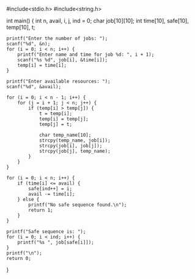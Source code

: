#include<stdio.h>
#include<string.h>

int main() {
    int n, avail, i, j, ind = 0;
    char job[10][10];
    int time[10], safe[10], temp[10], t;

    printf("Enter the number of jobs: ");
    scanf("%d", &n);
    for (i = 0; i < n; i++) {
        printf("Enter name and time for job %d: ", i + 1);
        scanf("%s %d", job[i], &time[i]);
        temp[i] = time[i];
    }

    printf("Enter available resources: ");
    scanf("%d", &avail);

    for (i = 0; i < n - 1; i++) {
        for (j = i + 1; j < n; j++) {
            if (temp[i] > temp[j]) {
                t = temp[i];
                temp[i] = temp[j];
                temp[j] = t;

                char temp_name[10];
                strcpy(temp_name, job[i]);
                strcpy(job[i], job[j]);
                strcpy(job[j], temp_name);
            }
        }
    }

    for (i = 0; i < n; i++) {
        if (time[i] <= avail) {
            safe[ind++] = i;
            avail -= time[i];
        } else {
            printf("No safe sequence found.\n");
            return 1;
        }
    }

    printf("Safe sequence is: ");
    for (i = 0; i < ind; i++) {
        printf("%s ", job[safe[i]]);
    }
    printf("\n");
    return 0;
}
